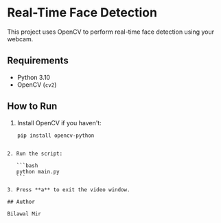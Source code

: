 # Real-Time Face Detection

This project uses OpenCV to perform real-time face detection using your webcam.

## Requirements

- Python 3.10
- OpenCV (`cv2`)

## How to Run

1. Install OpenCV if you haven't:
   ```bash
   pip install opencv-python
````

2. Run the script:

   ```bash
   python main.py
   ```

3. Press **a** to exit the video window.

## Author

Bilawal Mir

